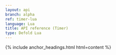 ```yaml
---
layout: api
branch: alpha
ref: timer-lua
language: Lua
title: API reference (Timer)
type: Defold Lua
---
```

{% include anchor_headings.html html=content %}